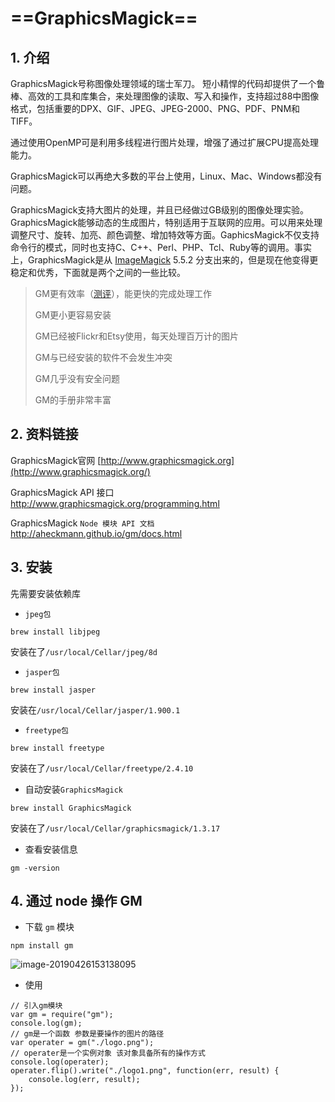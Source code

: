 # ==GraphicsMagick==

## 1. 介绍

GraphicsMagick号称图像处理领域的瑞士军刀。 短小精悍的代码却提供了一个鲁棒、高效的工具和库集合，来处理图像的读取、写入和操作，支持超过88中图像格式，包括重要的DPX、GIF、JPEG、JPEG-2000、PNG、PDF、PNM和TIFF。

通过使用OpenMP可是利用多线程进行图片处理，增强了通过扩展CPU提高处理能力。

GraphicsMagick可以再绝大多数的平台上使用，Linux、Mac、Windows都没有问题。

GraphicsMagick支持大图片的处理，并且已经做过GB级别的图像处理实验。GraphicsMagick能够动态的生成图片，特别适用于互联网的应用。可以用来处理调整尺寸、旋转、加亮、颜色调整、增加特效等方面。GaphicsMagick不仅支持命令行的模式，同时也支持C、C++、Perl、PHP、Tcl、Ruby等的调用。事实上，GraphicsMagick是从 [ImageMagick](http://www.imagemagick.org/) 5.5.2 分支出来的，但是现在他变得更稳定和优秀，下面就是两个之间的一些比较。

> GM更有效率（[测评](http://www.graphicsmagick.org/benchmarks.html)），能更快的完成处理工作
>
> GM更小更容易安装
>
> GM已经被Flickr和Etsy使用，每天处理百万计的图片
>
> GM与已经安装的软件不会发生冲突
>
> GM几乎没有安全问题
>
> GM的手册非常丰富

## 2. 资料链接

GraphicsMagick官网 [http://www.graphicsmagick.org](http://www.graphicsmagick.org/)

GraphicsMagick API 接口  <http://www.graphicsmagick.org/programming.html>

GraphicsMagick `Node 模块 API 文档`  <http://aheckmann.github.io/gm/docs.html>

## 3. 安装

先需要安装依赖库

- `jpeg包`

```
brew install libjpeg
```

安装在了`/usr/local/Cellar/jpeg/8d`

- `jasper包`

```
brew install jasper
```

安装在`/usr/local/Cellar/jasper/1.900.1`

- `freetype包`

```
brew install freetype
```

安装在了`/usr/local/Cellar/freetype/2.4.10`

- 自动安装`GraphicsMagick `

```
brew install GraphicsMagick
```

安装在了`/usr/local/Cellar/graphicsmagick/1.3.17`

- 查看安装信息

```
gm -version
```

## 4. 通过 node 操作 GM

- 下载 `gm` 模块

```
npm install gm
```

![image-20190426153138095](http://markdown-3.oss-cn-beijing.aliyuncs.com/a/9icol.png)

- 使用

```
// 引入gm模块
var gm = require("gm");
console.log(gm);
// gm是一个函数 参数是要操作的图片的路径
var operater = gm("./logo.png");
// operater是一个实例对象 该对象具备所有的操作方式
console.log(operater);
operater.flip().write("./logo1.png", function(err, result) {
	console.log(err, result);
});
```

